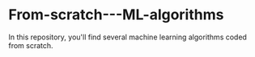 # From-scratch---ML-algorithms
In this repository, you'll find several machine learning algorithms coded from scratch.

